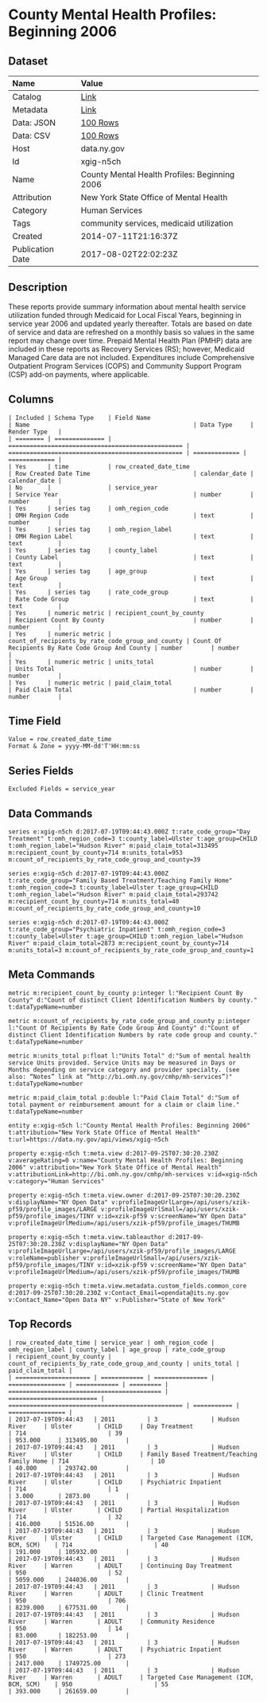 # County Mental Health Profiles: Beginning 2006

## Dataset

| Name | Value |
| :--- | :---- |
| Catalog | [Link](https://catalog.data.gov/dataset/county-mental-health-profiles-beginning-2006) |
| Metadata | [Link](https://data.ny.gov/api/views/xgig-n5ch) |
| Data: JSON | [100 Rows](https://data.ny.gov/api/views/xgig-n5ch/rows.json?max_rows=100) |
| Data: CSV | [100 Rows](https://data.ny.gov/api/views/xgig-n5ch/rows.csv?max_rows=100) |
| Host | data.ny.gov |
| Id | xgig-n5ch |
| Name | County Mental Health Profiles: Beginning 2006 |
| Attribution | New York State Office of Mental Health |
| Category | Human Services |
| Tags | community services, medicaid utilization |
| Created | 2014-07-11T21:16:37Z |
| Publication Date | 2017-08-02T22:02:23Z |

## Description

These reports provide summary information about mental health service utilization funded through Medicaid for Local Fiscal Years, beginning in service year 2006 and updated yearly thereafter. Totals are based on date of service and data are refreshed on a monthly basis so values in the same report may change over time. Prepaid Mental Health Plan (PMHP) data are included in these reports as Recovery Services (RS); however, Medicaid Managed Care data are not included. Expenditures include Comprehensive Outpatient Program Services (COPS) and Community Support Program (CSP) add-on payments, where applicable.

## Columns

```ls
| Included | Schema Type    | Field Name                                        | Name                                              | Data Type     | Render Type   |
| ======== | ============== | ================================================= | ================================================= | ============= | ============= |
| Yes      | time           | row_created_date_time                             | Row Created Date Time                             | calendar_date | calendar_date |
| No       |                | service_year                                      | Service Year                                      | number        | number        |
| Yes      | series tag     | omh_region_code                                   | OMH Region Code                                   | text          | number        |
| Yes      | series tag     | omh_region_label                                  | OMH Region Label                                  | text          | text          |
| Yes      | series tag     | county_label                                      | County Label                                      | text          | text          |
| Yes      | series tag     | age_group                                         | Age Group                                         | text          | text          |
| Yes      | series tag     | rate_code_group                                   | Rate Code Group                                   | text          | text          |
| Yes      | numeric metric | recipient_count_by_county                         | Recipient Count By County                         | number        | number        |
| Yes      | numeric metric | count_of_recipients_by_rate_code_group_and_county | Count Of Recipients By Rate Code Group And County | number        | number        |
| Yes      | numeric metric | units_total                                       | Units Total                                       | number        | number        |
| Yes      | numeric metric | paid_claim_total                                  | Paid Claim Total                                  | number        | number        |
```

## Time Field

```ls
Value = row_created_date_time
Format & Zone = yyyy-MM-dd'T'HH:mm:ss
```

## Series Fields

```ls
Excluded Fields = service_year
```

## Data Commands

```ls
series e:xgig-n5ch d:2017-07-19T09:44:43.000Z t:rate_code_group="Day Treatment" t:omh_region_code=3 t:county_label=Ulster t:age_group=CHILD t:omh_region_label="Hudson River" m:paid_claim_total=313495 m:recipient_count_by_county=714 m:units_total=953 m:count_of_recipients_by_rate_code_group_and_county=39

series e:xgig-n5ch d:2017-07-19T09:44:43.000Z t:rate_code_group="Family Based Treatment/Teaching Family Home" t:omh_region_code=3 t:county_label=Ulster t:age_group=CHILD t:omh_region_label="Hudson River" m:paid_claim_total=293742 m:recipient_count_by_county=714 m:units_total=40 m:count_of_recipients_by_rate_code_group_and_county=10

series e:xgig-n5ch d:2017-07-19T09:44:43.000Z t:rate_code_group="Psychiatric Inpatient" t:omh_region_code=3 t:county_label=Ulster t:age_group=CHILD t:omh_region_label="Hudson River" m:paid_claim_total=2873 m:recipient_count_by_county=714 m:units_total=3 m:count_of_recipients_by_rate_code_group_and_county=1
```

## Meta Commands

```ls
metric m:recipient_count_by_county p:integer l:"Recipient Count By County" d:"Count of distinct Client Identification Numbers by county." t:dataTypeName=number

metric m:count_of_recipients_by_rate_code_group_and_county p:integer l:"Count Of Recipients By Rate Code Group And County" d:"Count of distinct Client Identification Numbers by rate code group and county." t:dataTypeName=number

metric m:units_total p:float l:"Units Total" d:"Sum of mental health service Units provided. Service Units may be measured in Days or Months depending on service category and provider specialty. (see also: “Notes” link at “http://bi.omh.ny.gov/cmhp/mh-services”)" t:dataTypeName=number

metric m:paid_claim_total p:double l:"Paid Claim Total" d:"Sum of total payment or reimbursement amount for a claim or claim line." t:dataTypeName=number

entity e:xgig-n5ch l:"County Mental Health Profiles: Beginning 2006" t:attribution="New York State Office of Mental Health" t:url=https://data.ny.gov/api/views/xgig-n5ch

property e:xgig-n5ch t:meta.view d:2017-09-25T07:30:20.230Z v:averageRating=0 v:name="County Mental Health Profiles: Beginning 2006" v:attribution="New York State Office of Mental Health" v:attributionLink=http://bi.omh.ny.gov/cmhp/mh-services v:id=xgig-n5ch v:category="Human Services"

property e:xgig-n5ch t:meta.view.owner d:2017-09-25T07:30:20.230Z v:displayName="NY Open Data" v:profileImageUrlLarge=/api/users/xzik-pf59/profile_images/LARGE v:profileImageUrlSmall=/api/users/xzik-pf59/profile_images/TINY v:id=xzik-pf59 v:screenName="NY Open Data" v:profileImageUrlMedium=/api/users/xzik-pf59/profile_images/THUMB

property e:xgig-n5ch t:meta.view.tableauthor d:2017-09-25T07:30:20.230Z v:displayName="NY Open Data" v:profileImageUrlLarge=/api/users/xzik-pf59/profile_images/LARGE v:roleName=publisher v:profileImageUrlSmall=/api/users/xzik-pf59/profile_images/TINY v:id=xzik-pf59 v:screenName="NY Open Data" v:profileImageUrlMedium=/api/users/xzik-pf59/profile_images/THUMB

property e:xgig-n5ch t:meta.view.metadata.custom_fields.common_core d:2017-09-25T07:30:20.230Z v:Contact_Email=opendata@its.ny.gov v:Contact_Name="Open Data NY" v:Publisher="State of New York"
```

## Top Records

```ls
| row_created_date_time | service_year | omh_region_code | omh_region_label | county_label | age_group | rate_code_group                             | recipient_count_by_county | count_of_recipients_by_rate_code_group_and_county | units_total | paid_claim_total | 
| ===================== | ============ | =============== | ================ | ============ | ========= | =========================================== | ========================= | ================================================= | =========== | ================ | 
| 2017-07-19T09:44:43   | 2011         | 3               | Hudson River     | Ulster       | CHILD     | Day Treatment                               | 714                       | 39                                                | 953.000     | 313495.00        | 
| 2017-07-19T09:44:43   | 2011         | 3               | Hudson River     | Ulster       | CHILD     | Family Based Treatment/Teaching Family Home | 714                       | 10                                                | 40.000      | 293742.00        | 
| 2017-07-19T09:44:43   | 2011         | 3               | Hudson River     | Ulster       | CHILD     | Psychiatric Inpatient                       | 714                       | 1                                                 | 3.000       | 2873.00          | 
| 2017-07-19T09:44:43   | 2011         | 3               | Hudson River     | Ulster       | CHILD     | Partial Hospitalization                     | 714                       | 32                                                | 416.000     | 51516.00         | 
| 2017-07-19T09:44:43   | 2011         | 3               | Hudson River     | Ulster       | CHILD     | Targeted Case Management (ICM, BCM, SCM)    | 714                       | 40                                                | 191.000     | 105932.00        | 
| 2017-07-19T09:44:43   | 2011         | 3               | Hudson River     | Warren       | ADULT     | Continuing Day Treatment                    | 950                       | 52                                                | 5059.000    | 244036.00        | 
| 2017-07-19T09:44:43   | 2011         | 3               | Hudson River     | Warren       | ADULT     | Clinic Treatment                            | 950                       | 706                                               | 8239.000    | 677531.00        | 
| 2017-07-19T09:44:43   | 2011         | 3               | Hudson River     | Warren       | ADULT     | Community Residence                         | 950                       | 14                                                | 83.000      | 182253.00        | 
| 2017-07-19T09:44:43   | 2011         | 3               | Hudson River     | Warren       | ADULT     | Psychiatric Inpatient                       | 950                       | 273                                               | 2417.000    | 1749725.00       | 
| 2017-07-19T09:44:43   | 2011         | 3               | Hudson River     | Warren       | ADULT     | Targeted Case Management (ICM, BCM, SCM)    | 950                       | 55                                                | 393.000     | 261659.00        | 
```
